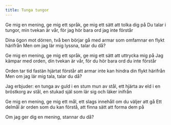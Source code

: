 ```yaml
---
title: Tunga tungor
---
```


Ge mig en mening, ge mig ett språk,
ge mig ett sätt att tolka dig på
Du talar i tungor, min tvekan är vår,
för jag hör bara ord jag inte förstår

Dina ögon mot dörren, två ben börjar gå
med armar som omfamnar en flykt härifrån
Men om jag lär mig lyssna, talar du då?

Ge mig en mening, ge mig ett språk,
ge mig ett sätt att uttrycka mig på
Jag kämpar med orden, din tvekan är vår,
för du hör bara ord du inte förstår

Orden tar tid fastän hjärtat förstår
att armar inte kan hindra din flykt härifrån
Men om jag lär mig tala, talar du då?

Jag erbjuder:
en tunga av guld i en stum mun av stål,
ett hjärta av eld i en bröstkorg av stål,
en stukad själ som lär sig och läker inifrån

Ge mig en mening, ge mig ett mål,
ett slags innehåll om du väljer att gå
Ett delmål är orden som du kan förstå,
att finna sätt att forma dem på

Om jag ger dig en mening, stannar du då?